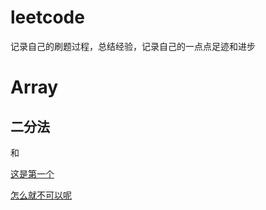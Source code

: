 # leetcode
记录自己的刷题过程，总结经验，记录自己的一点点足迹和进步


# Array

## 二分法

和



[这是第一个](./Array/915.%20Partition%20Array%20into%20Disjoint%20Intervals.md)

[怎么就不可以呢](https://github.com/wenxingxingxing/leetcode/blob/524c504942180fb52b1c3cd9c937d2529fedf5a5/Array/915.%20Partition%20Array%20into%20Disjoint%20Intervals.md)
